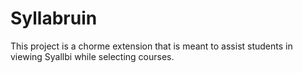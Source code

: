 # Syllabruin

This project is a chorme extension that is meant to assist students in viewing Syallbi while selecting courses.


